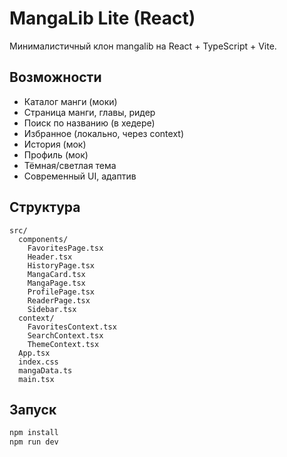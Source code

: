 # MangaLib Lite (React)

Минималистичный клон mangalib на React + TypeScript + Vite.

## Возможности

- Каталог манги (моки)
- Страница манги, главы, ридер
- Поиск по названию (в хедере)
- Избранное (локально, через context)
- История (мок)
- Профиль (мок)
- Тёмная/светлая тема
- Современный UI, адаптив

## Структура

```
src/
  components/
    FavoritesPage.tsx
    Header.tsx
    HistoryPage.tsx
    MangaCard.tsx
    MangaPage.tsx
    ProfilePage.tsx
    ReaderPage.tsx
    Sidebar.tsx
  context/
    FavoritesContext.tsx
    SearchContext.tsx
    ThemeContext.tsx
  App.tsx
  index.css
  mangaData.ts
  main.tsx
```

## Запуск

```bash
npm install
npm run dev
```
